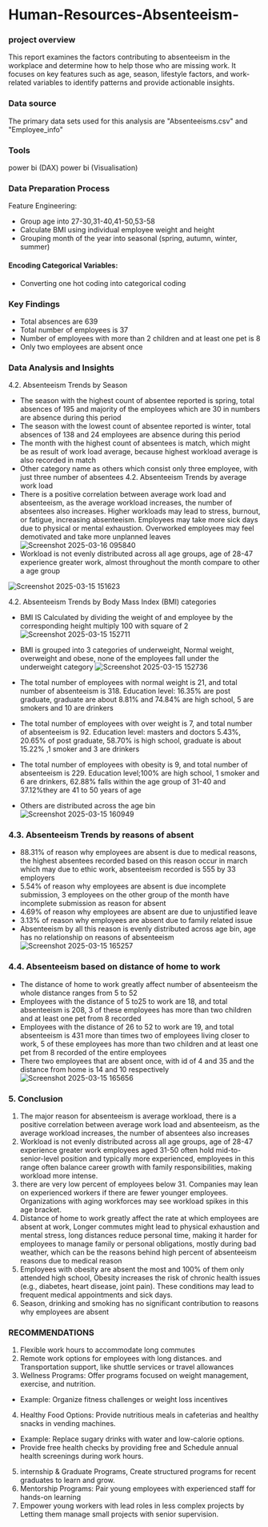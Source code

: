# Human-Resources-Absenteeism-

### project overview
This report examines the factors contributing to absenteeism in the workplace and determine how to help those who are missing work.  It focuses on key features such as age, season, lifestyle factors, and work-related variables to identify patterns and provide actionable insights.

### Data source 
The primary data sets used for this analysis are "Absenteeisms.csv" and "Employee_info" 

### Tools
power bi (DAX)
power bi (Visualisation)


### Data Preparation Process
Feature Engineering:
- Group age into 27-30,31-40,41-50,53-58
- Calculate BMI using individual employee weight and height
- Grouping month of the year into seasonal (spring, autumn, winter, summer)

#### Encoding Categorical Variables:
- Converting one hot coding into categorical coding
### Key Findings
- Total absences are 639
- Total number of employees is 37
-	Number of employees with more than 2 children and at least one pet is 8
-	Only two employees are absent once

### Data Analysis and Insights
4.2. Absenteeism Trends by Season
-	The season with the highest count of absentee reported is spring, total absences of 195 and majority of the employees which are 30 in numbers are absence during this period
-	The season with the lowest count of absentee reported is winter, total absences of 138 and 24 employees are absence during this period
-	The month with the highest count of absentees is match, which might be as result of work load average, because highest workload average is also recorded in match
-	Other category name as others which consist only three employee, with just three number of absentees
4.2. Absenteeism Trends by average work load
-	There is a positive correlation between average work load and absenteeism, as the average workload increases, the number of absentees also increases.  Higher workloads may lead to stress, burnout, or fatigue, increasing absenteeism.  Employees may take more sick days due to physical or mental exhaustion. Overworked employees may feel demotivated and take more unplanned leaves
  ![Screenshot 2025-03-16 095840](https://github.com/user-attachments/assets/118947d8-8ef8-4ada-a5d2-7f64635bcd5c)
-	Workload is not evenly distributed across all age groups, age of 28-47 experience greater work, almost throughout the month compare to other a
age group

![Screenshot 2025-03-15 151623](https://github.com/user-attachments/assets/a26102d8-a466-4f51-b681-bf56a1e2e821)

4.2. Absenteeism Trends by Body Mass Index (BMI) categories
-	BMI IS Calculated by dividing the weight of and employee by the corresponding height multiply 100 with square of 2
  ![Screenshot 2025-03-15 152711](https://github.com/user-attachments/assets/805b09a0-9098-4fa3-94c5-222762e07105)
- BMI is grouped into 3 categories of underweight, Normal weight, overweight and obese, none of the employees fall under the underweight category
  ![Screenshot 2025-03-15 152736](https://github.com/user-attachments/assets/7efc5d25-0e25-4919-b7fc-37c5b042eec9)
-	The total number of employees with normal weight is 21, and total number of absenteeism is 318. Education level: 16.35% are post graduate, graduate are about 8.81% and 74.84% are high school, 5 are smokers and 10 are drinkers

-	The total number of employees with over weight is 7, and total number of absenteeism is 92. Education level: masters and doctors 5.43%, 20.65% of post graduate, 58.70% is high school, graduate is about 15.22% ,1 smoker and 3 are drinkers

-	The total number of employees with obesity is 9, and total number of absenteeism is 229. Education level;100% are high school, 1 smoker and 6 are drinkers, 62.88% falls within the age group of 31-40 and 37.12%they are 41 to 50 years of age 

-	Others are distributed across the age bin
  ![Screenshot 2025-03-15 160949](https://github.com/user-attachments/assets/6751b263-fa56-487b-b0b0-70568e67803e)

### 4.3. Absenteeism Trends by reasons of absent
-	88.31% of reason why employees are absent is due to medical reasons, the highest absentees recorded based on this reason occur in march which may due to ethic work, absenteeism recorded is 555 by 33 employers 
-	5.54% of reason why employees are absent is due incomplete submission, 3 employees on the other group of the month have incomplete submission as reason for absent
-	4.69% of reason why employees are absent are due to unjustified leave
-	3.13% of reason why employees are absent due to family related issue 
-	Absenteeism by all this reason is evenly distributed across age bin, age has no relationship on reasons of absenteeism
  ![Screenshot 2025-03-15 165257](https://github.com/user-attachments/assets/40e2ff16-55c8-4a77-8570-c84ba223d9fe)
### 4.4. Absenteeism based on distance of home to work
-	The distance of home to work greatly affect number of absenteeism the whole distance ranges from 5 to 52
-	Employees with the distance of 5 to25 to work are 18, and total absenteeism is 208, 3 of these employees has more than two children and at least one pet from 8 recorded
-	Employees with the distance of 26 to 52 to work are 19, and total absenteeism is 431 more than times two of employees living closer to work, 5 of these employees has more than two children and at least one pet from 8 recorded of the entire employees
-	There two employees that are absent once, with id of 4 and 35 and the distance from home is 14 and 10 respectively
  ![Screenshot 2025-03-15 165656](https://github.com/user-attachments/assets/ba1a2c9b-6837-48b8-b653-684a548aa193)
### 5. Conclusion

1.	The major reason for absenteeism is average workload, there is a positive correlation between average work load and absenteeism, as the average workload increases, the number of absentees also increases
2.	Workload is not evenly distributed across all age groups, age of 28-47 experience greater              work employees aged 31-50 often hold mid-to-senior-level position and typically more experienced, employees in this range often balance career growth with family responsibilities, making workload more intense.
3.	there are very low percent of employees below 31.  Companies may lean on experienced workers if there are fewer younger employees. Organizations with aging workforces may see workload spikes in this age bracket.
4.	Distance of home to work greatly affect the rate at which employees are absent at work,
Longer commutes might lead to physical exhaustion and mental stress, long distances reduce personal time, making it harder for employees to manage family or personal obligations, mostly during bad weather, which can be the reasons behind high percent of absenteeism reasons due to medical reason
5.	Employees with obesity are absent the most and 100% of them only attended high school, Obesity increases the risk of chronic health issues (e.g., diabetes, heart disease, joint pain). These conditions may lead to frequent medical appointments and sick days.
6.	Season, drinking and smoking has no significant contribution to reasons why employees are absent

### RECOMMENDATIONS
1. Flexible work hours to accommodate long commutes
2. 	Remote work options for employees with long distances. and Transportation support, like shuttle services or travel allowances
3. 	Wellness Programs: Offer programs focused on weight management, exercise, and nutrition. 
  -	Example: Organize fitness challenges or weight loss incentives
4. Healthy Food Options: Provide nutritious meals in cafeterias and healthy snacks in vending machines. 
  -	Example: Replace sugary drinks with water and low-calorie options.
  -	Provide free health checks by providing free and Schedule annual health screenings during work hours.
5. internship & Graduate Programs, Create structured programs for recent graduates to learn and grow.
6. 	Mentorship Programs: Pair young employees with experienced staff for hands-on learning
7.	Empower young workers with lead roles in less complex projects by Letting them manage small projects with senior supervision.








  

  



 
  
  





 




















